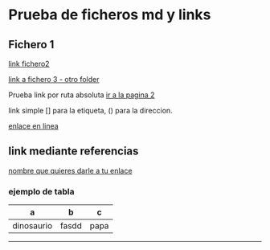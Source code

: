 Prueba de ficheros md y links
=============================

Fichero 1
------------

[link fichero2][a_fichero_2]


[link a fichero 3 - otro folder][a_fichero_3]



Prueba link por ruta absoluta [ir a la pagina 2][nombre]



[nombre]: file:///c:/Temp/pova_web_md/fichero2.html


link simple [] para la etiqueta,  () para la direccion.

[enlace en linea](http://www.limni.net)

link mediante referencias 
-------------------------

[nombre que quieres darle a tu enlace][nombre de tu referencia]

[nombre de tu referencia]: http:www.tuenlace.com

### ejemplo de tabla
| a | b | c|
|----|----|----|
|dinosaurio | fasdd| papa |



--------------------------------
[a_fichero_2]: fichero2.html
[a_fichero_3]: pova\fichero3.html

